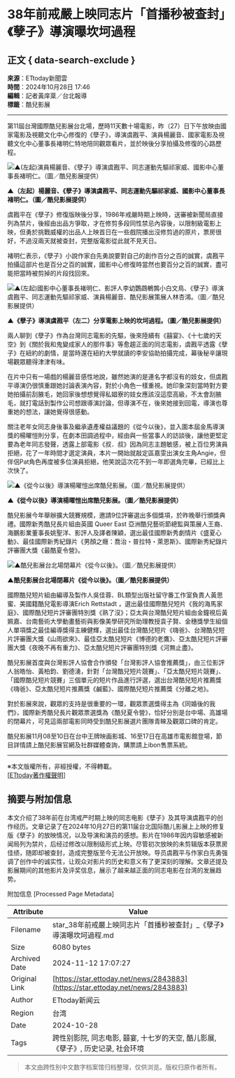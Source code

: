 # 38年前戒嚴上映同志片「首播秒被查封」　《孽子》導演曝坎坷過程

## 正文 { data-search-exclude }


**來源**：ETtoday新聞雲  
**時間**：2024年10月28日 17:46  
**編輯**：記者黃庠棻／台北報導  
**標籤**：酷兒影展

---

第11屆台灣國際酷兒影展台北場，歷時11天數十場電影，昨（27）日下午放映由國家電影及視聽文化中心修復的《孽子》，導演虞戡平、演員楊麗音、國家電影及視聽文化中心董事長褚明仁特地陪同觀眾看片，並於映後分享拍攝及修復的心路歷程。

![▲(左起)演員楊麗音、《孽子》導演虞戡平、同志運動先驅祁家威、國影中心董事長褚明仁。（圖／酷兒影展提供）](https://cdn2.ettoday.net/images/7920/d7920648.jpg)

**▲（左起）楊麗音、《孽子》導演虞戡平、同志運動先驅祁家威、國影中心董事長褚明仁。（圖／酷兒影展提供）**

虞戡平在《孽子》修復版映後分享，1986年戒嚴時期上映時，送審被新聞局直接列為禁片，後經由出品方爭取，才在修剪多段同性禁忌內容後，以限制級電影上映，但勇於挑戰威權的出品人上映首日在一些戲院播出沒修剪過的原片，票房很好，不過沒兩天就被查封，完整版電影從此就不見天日。

褚明仁表示，《孽子》小說作家白先勇說要對自己的創作百分之百的誠實，虞戡平拍攝這部片也是百分之百的誠實，國影中心修復時當然也要百分之百的誠實，盡可能把當時被剪掉的片段找回來。

![▲(左起)國影中心董事長褚明仁、影評人李幼鸚鵡鵪鶉小白文鳥、《孽子》導演虞戡平、同志運動先驅祁家威、演員楊麗音、酷兒影展策展人林杏鴻。（圖／酷兒影展提供）](https://cdn2.ettoday.net/images/7920/d7920647.jpg)

**▲《孽子》導演虞戡平（左二）分享電影上映的坎坷過程。（圖／酷兒影展提供）**

兩人聊到《孽子》作為台灣同志電影的先驅，後來陸續有《囍宴》、《十七歲的天空》到《關於我和鬼變成家人的那件事》等愈趨正面的同志電影，虞戡平透露《孽子》在紐約的劇情，是當時還在紐約大學就讀的李安協助拍攝完成，幕後秘辛讓現場觀眾聽得津津有味。

在片中只有一場戲的楊麗音感性地說，雖然她演的是連名字都沒有的妓女，但虞戡平導演仍很慎重跟她討論表演內容，對於小角色一樣重視。她印象深刻當時對方要她拍攝前刮腋毛，她回家後想想覺得私娼寮的妓女應該沒這麼高級，不太會刮腋毛，就打電話到製作公司想跟導演討論，但導演不在，後來她接到回電，導演也尊重她的想法，讓她覺得很感動。

關注老年女同志身後事及繼承遺產權益議題的《從今以後》，並入圍本屆金馬導演獎的楊曜愷則分享，在劇本田調過程中，經由與一些當事人的訪談後，讓他更堅定要為老年同志發聲，透露上部電影《叔．叔》因為同志主題敏感，被上百位男演員拒絕，花了一年時間才選定演員，本片一開始就敲定區嘉雯出演女主角Angie，但伴侶Pat角色再度被多位演員拒絕，他笑說這次花不到一年即選角完畢，已經比上次快了。

![▲《從今以後》導演楊曜愷出席酷兒影展。（圖／酷兒影展提供）](https://cdn2.ettoday.net/images/7920/d7920657.jpg)

**▲《從今以後》導演楊曜愷出席酷兒影展。（圖／酷兒影展提供）**

酷兒影展今年舉辦擴大競賽規模，邀請9位評審選出多個獎項，於昨晚舉行頒獎典禮。國際新秀酷兒長片組由英國 Queer East 亞洲酷兒藝術節總監與策展人王裔、海鵬影業董事長姚聖洋、影評人及譯者陳穎，選出最佳國際新秀劇情片《盛夏心動》、最佳國際新秀紀錄片《男顏之癮：喬治・普拉特・萊恩斯》、國際新秀紀錄片評審團大獎《最酷夏令營》。

![▲酷兒影展台北場閉幕片《從今以後》。（圖／酷兒影展提供）](https://cdn2.ettoday.net/images/7920/d7920650.jpg)

**▲酷兒影展台北場閉幕片《從今以後》。（圖／酷兒影展提供）**

國際酷兒短片組由編導及製作人吳佳蓉、BL類型出版社留守番工作室負責人黃思蜜、美國籍酷兒電影導演Erich Rettstadt ，選出最佳國際酷兒短片《我的海馬家庭》、國際酷兒短片評審團特別獎《熟了沒》；亞太與台灣酷兒短片組由金鐘視后黃姵嘉、台南藝術大學動畫藝術與影像美學研究所助理教授袁子賢、金穗獎學生組個人單項獎之最佳編導獎得主練健輝，選出最佳台灣酷兒短片《嗨爸》、台灣酷兒短片評審團大獎《山雨欲來》、最佳亞太酷兒短片《博德的老鷹》、亞太酷兒短片評審團大獎《夜晚不再有重力》、亞太酷兒短片評審團特別獎《河無止盡》。

酷兒影展首度與台灣影評人協會合作頒發「台灣影評人協會推薦獎」，由三位影評人翁皓怡、黃柏鈞、劉德湧，針對「台灣酷兒短片競賽」、「亞太酷兒短片競賽」、「國際酷兒短片競賽」三個單元的短片作品進行評選，選出台灣酷兒短片推薦獎《嗨爸》、亞太酷兒短片推薦獎《鹹藍》、國際酷兒短片推薦獎《分離之地》。

對於影展來說，觀眾的支持是很重要的一環，觀眾票選獎得主為《同婚後的我們》，國際新秀酷兒長片觀眾票選獎為《酷兒夏令營》，恰好分別是台中場、高雄場的閉幕片，可見這兩部電影同時受到酷兒影展選片團隊青睞及觀眾口碑的肯定。

酷兒影展11月08至10日在台中王牌映画影城、16至17日在高雄市電影館登場，節目詳情請上酷兒影展官網及社群媒體查詢，購票請上ibon售票系統。

---

※本文版權所有，非經授權，不得轉載。  
\[[ETtoday著作權聲明](https://www.ettoday.net/member/clause_copyright.php)\]

## 摘要与附加信息

<!-- tcd_abstract -->
本文介绍了38年前在台湾戒严时期上映的同志电影《孽子》及其导演虞戡平的创作经历。文章记录了在2024年10月27日的第11届台北国际酷儿影展上上映的修复版《孽子》的放映情况，以及导演和演员的感想。影片在1986年因内容敏感被新闻局列为禁片，后经过修改以限制级形式上映。尽管初次放映的未剪辑版本获票房佳绩，随即却被查封，造成完整版至今无法公开放映。导员虞戡平与作家白先勇强调了创作中的诚实性，让观众对影片的历史和意义有了更深刻的理解。文章还提及影展期间的其他影片及评奖信息，展示了越来越正面的同志电影在台湾的发展趋势。
<!-- tcd_abstract_end -->

附加信息 [Processed Page Metadata]

| Attribute       | Value                                  |
|-----------------|----------------------------------------|
| Filename        | star_38年前戒嚴上映同志片「首播秒被查封」_《孽子》導演曝坎坷過程.md                             |
| Size            | 6080 bytes                           |
| Archived Date   | 2024-11-12 17:07:27                             |
| Original Link   | [https://star.ettoday.net/news/2843883](https://star.ettoday.net/news/2843883)                       |
| Author          | ETtoday新闻云                               |
| Region          | 台湾                               |
| Date            | 2024-10-28                                 |
| Tags            | 跨性别影院, 同志电影, 囍宴, 十七岁的天空, 酷儿影展, 《孽子》, 历史记录, 社会环境                                 |
>
> 本文由跨性别中文数字档案馆归档整理，仅供浏览。版权归原作者所有。
>